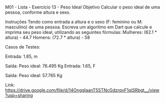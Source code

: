 M01 - Lista - Exercício 13 - Peso Ideal
Objetivo
Calcular o peso ideal de uma pessoa, conforme altura e sexo.

Instruções
Tendo como entrada a altura e o sexo (F: feminino ou M: masculino) de uma pessoa.
Escreva um algoritmo em Dart que calcule e imprima seu peso ideal, utilizando as seguintes fórmulas:
Mulheres: (62.1 * altura) - 44.7
Homens: (72.7 * altura) - 58

Casos de Testes:

Entrada:
  1.85, m

Saída:
  Peso ideal: 76.495 Kg
Entrada:
  1.65, F

Saída:
  Peso ideal: 57.765 Kg
  
Link: https://drive.google.com/file/d/14OnggIaanT5STNcGdzrqvF1qiSRbgt__/view?usp=sharing